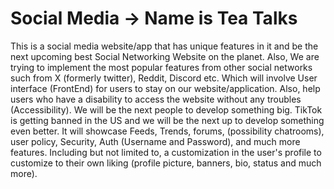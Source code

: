 # Social Media -> Name is Tea Talks

This is a social media website/app that has unique features in it and be the next upcoming best Social Networking Website on the planet. Also, We are trying to implement the most popular features from other social networks such from X (formerly twitter), Reddit, Discord etc. Which will involve User interface (FrontEnd) for users to stay on our website/application. Also, help users who have a disability to access the website without any troubles (Accessibility). We will be the next people to develop something big. TikTok is getting banned in the US and we will be the next up to develop something even better. It will showcase Feeds, Trends, forums, (possibility chatrooms), user policy, Security, Auth (Username and Password), and much more features. Including but not limited to, a customization in the user's profile to customize to their own liking (profile picture, banners, bio, status and much more). 
